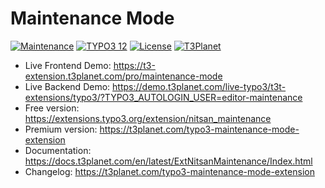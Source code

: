 # Maintenance Mode

  [![Maintenance](https://img.shields.io/badge/stable-v13.0.1-green?style=flat-square)](https://github.com/nitsan-technologies/nitsan_maintenance/tree/13.0.1) [![TYPO3 12](https://img.shields.io/badge/TYPO3-13-orange.svg?style=flat-square)](https://get.typo3.org/version/13) [![License](https://img.shields.io/badge/license-GPL--3.0-orange?style=flat-square)](https://www.gnu.org/licenses/gpl-3.0.en.html) [![T3Planet](https://img.shields.io/badge/T3Planet-Maintenance-50b99a?style=flat-square)](https://t3planet.com/typo3-maintenance-mode-extension)

- Live Frontend Demo: https://t3-extension.t3planet.com/pro/maintenance-mode
- Live Backend Demo: https://demo.t3planet.com/live-typo3/t3t-extensions/typo3/?TYPO3_AUTOLOGIN_USER=editor-maintenance
- Free version: https://extensions.typo3.org/extension/nitsan_maintenance
- Premium version: https://t3planet.com/typo3-maintenance-mode-extension
- Documentation: https://docs.t3planet.com/en/latest/ExtNitsanMaintenance/Index.html
- Changelog: https://t3planet.com/typo3-maintenance-mode-extension
